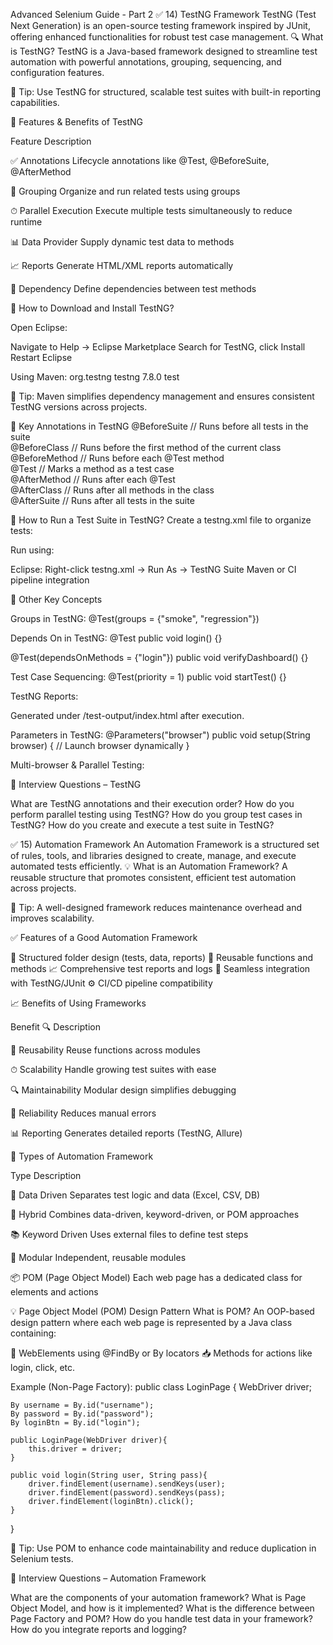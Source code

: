 Advanced Selenium Guide - Part 2
✅ 14) TestNG Framework
TestNG (Test Next Generation) is an open-source testing framework inspired by JUnit, offering enhanced functionalities for robust test case management.
🔍 What is TestNG?
TestNG is a Java-based framework designed to streamline test automation with powerful annotations, grouping, sequencing, and configuration features.

🧠 Tip: Use TestNG for structured, scalable test suites with built-in reporting capabilities.

🌟 Features & Benefits of TestNG



Feature
Description



✅ Annotations
Lifecycle annotations like @Test, @BeforeSuite, @AfterMethod


🔄 Grouping
Organize and run related tests using groups


⏱ Parallel Execution
Execute multiple tests simultaneously to reduce runtime


📊 Data Provider
Supply dynamic test data to methods


📈 Reports
Generate HTML/XML reports automatically


🔗 Dependency
Define dependencies between test methods


🔽 How to Download and Install TestNG?

Open Eclipse:

Navigate to Help → Eclipse Marketplace
Search for TestNG, click Install
Restart Eclipse


Using Maven:
<dependency>
    <groupId>org.testng</groupId>
    <artifactId>testng</artifactId>
    <version>7.8.0</version>
    <scope>test</scope>
</dependency>




🧠 Tip: Maven simplifies dependency management and ensures consistent TestNG versions across projects.

🧩 Key Annotations in TestNG
@BeforeSuite   // Runs before all tests in the suite  
@BeforeClass   // Runs before the first method of the current class  
@BeforeMethod  // Runs before each @Test method  
@Test          // Marks a method as a test case  
@AfterMethod   // Runs after each @Test  
@AfterClass    // Runs after all methods in the class  
@AfterSuite    // Runs after all tests in the suite

🧪 How to Run a Test Suite in TestNG?
Create a testng.xml file to organize tests:
<suite name="MySuite">
  <test name="MyTests">
    <classes>
      <class name="com.test.LoginTest"/>
      <class name="com.test.RegistrationTest"/>
    </classes>
  </test>
</suite>

Run using:

Eclipse: Right-click testng.xml → Run As → TestNG Suite
Maven or CI pipeline integration

🎯 Other Key Concepts

Groups in TestNG:
@Test(groups = {"smoke", "regression"})


Depends On in TestNG:
@Test
public void login() {}

@Test(dependsOnMethods = {"login"})
public void verifyDashboard() {}


Test Case Sequencing:
@Test(priority = 1)
public void startTest() {}


TestNG Reports:

Generated under /test-output/index.html after execution.


Parameters in TestNG:
@Parameters("browser")
public void setup(String browser) {
    // Launch browser dynamically
}


Multi-browser & Parallel Testing:
<suite name="ParallelTests" parallel="tests" thread-count="2">



🧠 Interview Questions – TestNG

What are TestNG annotations and their execution order?
How do you perform parallel testing using TestNG?
How do you group test cases in TestNG?
How do you create and execute a test suite in TestNG?

✅ 15) Automation Framework
An Automation Framework is a structured set of rules, tools, and libraries designed to create, manage, and execute automated tests efficiently.
💡 What is an Automation Framework?
A reusable structure that promotes consistent, efficient test automation across projects.

🧠 Tip: A well-designed framework reduces maintenance overhead and improves scalability.

✅ Features of a Good Automation Framework

📁 Structured folder design (tests, data, reports)
🔄 Reusable functions and methods
📈 Comprehensive test reports and logs
🧪 Seamless integration with TestNG/JUnit
⚙️ CI/CD pipeline compatibility

📈 Benefits of Using Frameworks



Benefit
🔍 Description



🔁 Reusability
Reuse functions across modules


⏱ Scalability
Handle growing test suites with ease


🔍 Maintainability
Modular design simplifies debugging


🧪 Reliability
Reduces manual errors


📊 Reporting
Generates detailed reports (TestNG, Allure)


🔄 Types of Automation Framework



Type
Description



🔢 Data Driven
Separates test logic and data (Excel, CSV, DB)


🔄 Hybrid
Combines data-driven, keyword-driven, or POM approaches


📚 Keyword Driven
Uses external files to define test steps


📐 Modular
Independent, reusable modules


📦 POM (Page Object Model)
Each web page has a dedicated class for elements and actions


💡 Page Object Model (POM) Design Pattern
What is POM?
An OOP-based design pattern where each web page is represented by a Java class containing:

🎯 WebElements using @FindBy or By locators
📥 Methods for actions like login, click, etc.

Example (Non-Page Factory):
public class LoginPage {
    WebDriver driver;
    
    By username = By.id("username");
    By password = By.id("password");
    By loginBtn = By.id("login");

    public LoginPage(WebDriver driver){
        this.driver = driver;
    }

    public void login(String user, String pass){
        driver.findElement(username).sendKeys(user);
        driver.findElement(password).sendKeys(pass);
        driver.findElement(loginBtn).click();
    }
}


🧠 Tip: Use POM to enhance code maintainability and reduce duplication in Selenium tests.

📌 Interview Questions – Automation Framework

What are the components of your automation framework?
What is Page Object Model, and how is it implemented?
What is the difference between Page Factory and POM?
How do you handle test data in your framework?
How do you integrate reports and logging?
